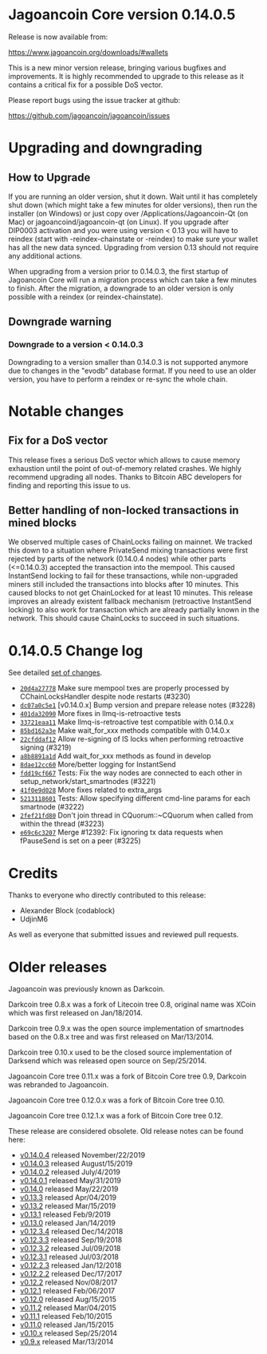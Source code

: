 Jagoancoin Core version 0.14.0.5
==========================

Release is now available from:

  <https://www.jagoancoin.org/downloads/#wallets>

This is a new minor version release, bringing various bugfixes and improvements.
It is highly recommended to upgrade to this release as it contains a critical
fix for a possible DoS vector.

Please report bugs using the issue tracker at github:

  <https://github.com/jagoancoin/jagoancoin/issues>


Upgrading and downgrading
=========================

How to Upgrade
--------------

If you are running an older version, shut it down. Wait until it has completely
shut down (which might take a few minutes for older versions), then run the
installer (on Windows) or just copy over /Applications/Jagoancoin-Qt (on Mac) or
jagoancoind/jagoancoin-qt (on Linux). If you upgrade after DIP0003 activation and you were
using version < 0.13 you will have to reindex (start with -reindex-chainstate
or -reindex) to make sure your wallet has all the new data synced. Upgrading from
version 0.13 should not require any additional actions.

When upgrading from a version prior to 0.14.0.3, the
first startup of Jagoancoin Core will run a migration process which can take a few minutes
to finish. After the migration, a downgrade to an older version is only possible with
a reindex (or reindex-chainstate).

Downgrade warning
-----------------

### Downgrade to a version < 0.14.0.3

Downgrading to a version smaller than 0.14.0.3 is not supported anymore due to changes
in the "evodb" database format. If you need to use an older version, you have to perform
a reindex or re-sync the whole chain.

Notable changes
===============

Fix for a DoS vector
--------------------

This release fixes a serious DoS vector which allows to cause memory exhaustion until the point of
out-of-memory related crashes. We highly recommend upgrading all nodes. Thanks to Bitcoin ABC
developers for finding and reporting this issue to us.

Better handling of non-locked transactions in mined blocks
----------------------------------------------------------

We observed multiple cases of ChainLocks failing on mainnet. We tracked this down to a situation where
PrivateSend mixing transactions were first rejected by parts of the network (0.14.0.4 nodes) while other parts
(<=0.14.0.3) accepted the transaction into the mempool. This caused InstantSend locking to fail for these
transactions, while non-upgraded miners still included the transactions into blocks after 10 minutes.
This caused blocks to not get ChainLocked for at least 10 minutes. This release improves an already existent
fallback mechanism (retroactive InstantSend locking) to also work for transaction which are already partially
known in the network. This should cause ChainLocks to succeed in such situations.

0.14.0.5 Change log
===================

See detailed [set of changes](https://github.com/jagoancoin/jagoancoin/compare/v0.14.0.4...jagoancoin:v0.14.0.5).

- [`20d4a27778`](https://github.com/jagoancoin/jagoancoin/commit/dc07a0c5e1) Make sure mempool txes are properly processed by CChainLocksHandler despite node restarts (#3230)
- [`dc07a0c5e1`](https://github.com/jagoancoin/jagoancoin/commit/dc07a0c5e1) [v0.14.0.x] Bump version and prepare release notes (#3228)
- [`401da32090`](https://github.com/jagoancoin/jagoancoin/commit/401da32090) More fixes in llmq-is-retroactive tests
- [`33721eaa11`](https://github.com/jagoancoin/jagoancoin/commit/33721eaa11) Make llmq-is-retroactive test compatible with 0.14.0.x
- [`85bd162a3e`](https://github.com/jagoancoin/jagoancoin/commit/85bd162a3e) Make wait_for_xxx methods compatible with 0.14.0.x
- [`22cfddaf12`](https://github.com/jagoancoin/jagoancoin/commit/22cfddaf12) Allow re-signing of IS locks when performing retroactive signing (#3219)
- [`a8b8891a1d`](https://github.com/jagoancoin/jagoancoin/commit/a8b8891a1d) Add wait_for_xxx methods as found in develop
- [`8dae12cc60`](https://github.com/jagoancoin/jagoancoin/commit/8dae12cc60) More/better logging for InstantSend
- [`fdd19cf667`](https://github.com/jagoancoin/jagoancoin/commit/fdd19cf667) Tests: Fix the way nodes are connected to each other in setup_network/start_smartnodes (#3221)
- [`41f0e9d028`](https://github.com/jagoancoin/jagoancoin/commit/41f0e9d028) More fixes related to extra_args
- [`5213118601`](https://github.com/jagoancoin/jagoancoin/commit/5213118601) Tests: Allow specifying different cmd-line params for each smartnode (#3222)
- [`2fef21fd80`](https://github.com/jagoancoin/jagoancoin/commit/2fef21fd80) Don't join thread in CQuorum::~CQuorum when called from within the thread (#3223)
- [`e69c6c3207`](https://github.com/jagoancoin/jagoancoin/commit/e69c6c3207) Merge #12392: Fix ignoring tx data requests when fPauseSend is set on a peer (#3225)

Credits
=======

Thanks to everyone who directly contributed to this release:

- Alexander Block (codablock)
- UdjinM6

As well as everyone that submitted issues and reviewed pull requests.

Older releases
==============

Jagoancoin was previously known as Darkcoin.

Darkcoin tree 0.8.x was a fork of Litecoin tree 0.8, original name was XCoin
which was first released on Jan/18/2014.

Darkcoin tree 0.9.x was the open source implementation of smartnodes based on
the 0.8.x tree and was first released on Mar/13/2014.

Darkcoin tree 0.10.x used to be the closed source implementation of Darksend
which was released open source on Sep/25/2014.

Jagoancoin Core tree 0.11.x was a fork of Bitcoin Core tree 0.9,
Darkcoin was rebranded to Jagoancoin.

Jagoancoin Core tree 0.12.0.x was a fork of Bitcoin Core tree 0.10.

Jagoancoin Core tree 0.12.1.x was a fork of Bitcoin Core tree 0.12.

These release are considered obsolete. Old release notes can be found here:

- [v0.14.0.4](https://github.com/jagoancoin/jagoancoin/blob/master/doc/release-notes/jagoancoin/release-notes-0.14.0.4.md) released November/22/2019
- [v0.14.0.3](https://github.com/jagoancoin/jagoancoin/blob/master/doc/release-notes/jagoancoin/release-notes-0.14.0.3.md) released August/15/2019
- [v0.14.0.2](https://github.com/jagoancoin/jagoancoin/blob/master/doc/release-notes/jagoancoin/release-notes-0.14.0.2.md) released July/4/2019
- [v0.14.0.1](https://github.com/jagoancoin/jagoancoin/blob/master/doc/release-notes/jagoancoin/release-notes-0.14.0.1.md) released May/31/2019
- [v0.14.0](https://github.com/jagoancoin/jagoancoin/blob/master/doc/release-notes/jagoancoin/release-notes-0.14.0.md) released May/22/2019
- [v0.13.3](https://github.com/jagoancoin/jagoancoin/blob/master/doc/release-notes/jagoancoin/release-notes-0.13.3.md) released Apr/04/2019
- [v0.13.2](https://github.com/jagoancoin/jagoancoin/blob/master/doc/release-notes/jagoancoin/release-notes-0.13.2.md) released Mar/15/2019
- [v0.13.1](https://github.com/jagoancoin/jagoancoin/blob/master/doc/release-notes/jagoancoin/release-notes-0.13.1.md) released Feb/9/2019
- [v0.13.0](https://github.com/jagoancoin/jagoancoin/blob/master/doc/release-notes/jagoancoin/release-notes-0.13.0.md) released Jan/14/2019
- [v0.12.3.4](https://github.com/jagoancoin/jagoancoin/blob/master/doc/release-notes/jagoancoin/release-notes-0.12.3.4.md) released Dec/14/2018
- [v0.12.3.3](https://github.com/jagoancoin/jagoancoin/blob/master/doc/release-notes/jagoancoin/release-notes-0.12.3.3.md) released Sep/19/2018
- [v0.12.3.2](https://github.com/jagoancoin/jagoancoin/blob/master/doc/release-notes/jagoancoin/release-notes-0.12.3.2.md) released Jul/09/2018
- [v0.12.3.1](https://github.com/jagoancoin/jagoancoin/blob/master/doc/release-notes/jagoancoin/release-notes-0.12.3.1.md) released Jul/03/2018
- [v0.12.2.3](https://github.com/jagoancoin/jagoancoin/blob/master/doc/release-notes/jagoancoin/release-notes-0.12.2.3.md) released Jan/12/2018
- [v0.12.2.2](https://github.com/jagoancoin/jagoancoin/blob/master/doc/release-notes/jagoancoin/release-notes-0.12.2.2.md) released Dec/17/2017
- [v0.12.2](https://github.com/jagoancoin/jagoancoin/blob/master/doc/release-notes/jagoancoin/release-notes-0.12.2.md) released Nov/08/2017
- [v0.12.1](https://github.com/jagoancoin/jagoancoin/blob/master/doc/release-notes/jagoancoin/release-notes-0.12.1.md) released Feb/06/2017
- [v0.12.0](https://github.com/jagoancoin/jagoancoin/blob/master/doc/release-notes/jagoancoin/release-notes-0.12.0.md) released Aug/15/2015
- [v0.11.2](https://github.com/jagoancoin/jagoancoin/blob/master/doc/release-notes/jagoancoin/release-notes-0.11.2.md) released Mar/04/2015
- [v0.11.1](https://github.com/jagoancoin/jagoancoin/blob/master/doc/release-notes/jagoancoin/release-notes-0.11.1.md) released Feb/10/2015
- [v0.11.0](https://github.com/jagoancoin/jagoancoin/blob/master/doc/release-notes/jagoancoin/release-notes-0.11.0.md) released Jan/15/2015
- [v0.10.x](https://github.com/jagoancoin/jagoancoin/blob/master/doc/release-notes/jagoancoin/release-notes-0.10.0.md) released Sep/25/2014
- [v0.9.x](https://github.com/jagoancoin/jagoancoin/blob/master/doc/release-notes/jagoancoin/release-notes-0.9.0.md) released Mar/13/2014

